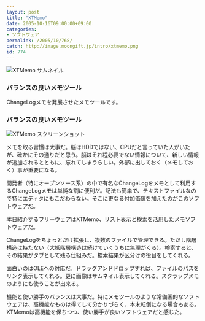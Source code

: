 ```yaml
---
layout: post
title: "XTMemo"
date: 2005-10-16T09:00:00+09:00
categories:
- ソフトウェア
permalink: /2005/10/768/
catch: http://image.moongift.jp/intro/xtmemo.png
id: 774
---
```

 ![XTMemo サムネイル](http://image.moongift.jp/intro/xtmemo.s.png "XTMemo サムネイル")
  

### バランスの良いメモツール
  
ChangeLogメモを発展させたメモツールです。  
<!--more-->  

### バランスの良いメモツール
  

![XTMemo スクリーンショット](http://image.moongift.jp/intro/xtmemo.png "XTMemo スクリーンショット")

  

メモを取る習慣は大事だ。脳はHDDではない、CPUだと言っていた人がいたが、確かにその通りだと思う。脳はそれ程必要でない情報について、新しい情報が追加されるとともに、忘れてしまうらしい。外部に出しておく（メモしておく）事が重要になる。

  

開発者（特にオープンソース系）の中で有名なChangeLogをメモとして利用するChangeLogメモは単純な割に便利だ。記法も簡単で、テキストファイルなので特にエディタにもこだわらない。そこに更なる付加価値を加えたのがこのソフトウェアだ。

  

本日紹介するフリーウェアはXTMemo、リスト表示と検索を活用したメモソフトウェアだ。

  

ChangeLogをちょっとだけ拡張し、複数のファイルで管理できる。ただし階層構造は持たない（大抵階層構造は続けていくうちに無理がくる）。検索すると、その結果がタブとして残る仕組みだ。検索結果が区分けの役目をしてくれる。

  

面白いのはOLEへの対応だ。ドラッグアンドドロップすれば、ファイルのパスをリンク表示してくれる。更に画像はサムネイル表示してくれる。スクラップメモのようにも使うことが出来る。

  

機能と使い勝手のバランスは大事だ。特にメモツールのような常備薬的なソフトウェアは、高機能なものは得てして分かりづらく、本末転倒になる場合もある。XTMemoは高機能を保ちつつ、使い勝手が良いソフトウェアだと感じた。

